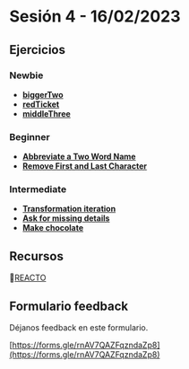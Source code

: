 # Sesión 4 - 16/02/2023

## Ejercicios

### Newbie

- [**biggerTwo**](../exercises/bigger-two/README.md )
- [**redTicket**](../exercises/red-ticket/README.md)
- [**middleThree**](../exercises/middle-three/README.md)

### Beginner

- [**Abbreviate a Two Word Name**](../exercises/abbreviation/README.md)
- [**Remove First and Last Character**](../exercises/remove-first-and-last-character/README.md)

### Intermediate

- [**Transformation iteration**](../exercises/transformation-iteration/README.md)
- [**Ask for missing details**](../exercises/ask-for-missing-details/README.md)
- [**Make chocolate**](../exercises/make-chocolate/README.md)

## Recursos

🔗[REACTO](https://www.youtube.com/watch?v=AoD3hLFxI5I)

## Formulario feedback

Déjanos feedback en este formulario.

[https://forms.gle/rnAV7QAZFqzndaZp8](https://forms.gle/rnAV7QAZFqzndaZp8)

